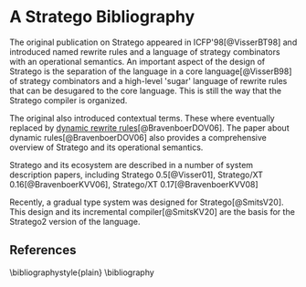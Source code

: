 # A Stratego Bibliography

The original publication on Stratego appeared in ICFP'98[@VisserBT98] and introduced named rewrite rules and a language of strategy combinators with an operational semantics.
An important aspect of the design of Stratego is the separation of the language in a core language[@VisserB98] of strategy combinators and a high-level 'sugar' language of rewrite rules that can be desugared to the core language.
This is still the way that the Stratego compiler is organized.

The original also introduced contextual terms.
These where eventually replaced by [dynamic rewrite rules](/reference/stratego/dynamic-rules.md)[@BravenboerDOV06].
The paper about dynamic rules[@BravenboerDOV06] also provides a comprehensive overview of Stratego and its operational semantics.


Stratego and its ecosystem are described in a number of system description papers, including
Stratego 0.5[@Visser01],
Stratego/XT 0.16[@BravenboerKVV06],
Stratego/XT 0.17[@BravenboerKVV08]


Recently, a gradual type system was designed for Stratego[@SmitsV20].
This design and its incremental compiler[@SmitsKV20] are the basis for the Stratego2 version of the language.

## References

\bibliographystyle{plain}
\bibliography
